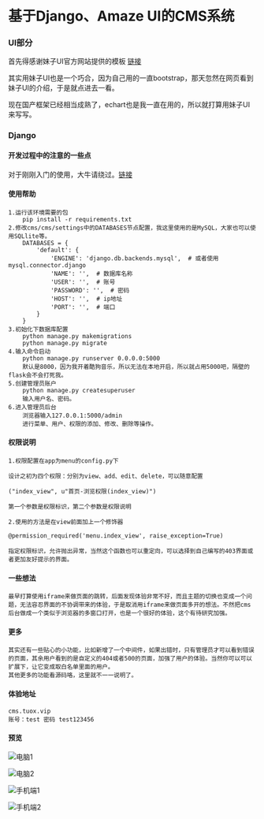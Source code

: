 # 基于Django、Amaze UI的CMS系统

### UI部分

首先得感谢妹子UI官方网站提供的模板 [链接](http://tpl.amazeui.org/content.html?21)

其实用妹子UI也是一个巧合，因为自己用的一直bootstrap，那天忽然在网页看到妹子UI的介绍，于是就点进去一看。

现在国产框架已经相当成熟了，echart也是我一直在用的，所以就打算用妹子UI来写写。

### Django

#### 开发过程中的注意的一些点

对于刚刚入门的使用，大牛请绕过。[链接](http://www.tuox.vip/2017/07/03/django/)

#### 使用帮助

    1.运行该环境需要的包
        pip install -r requirements.txt
    2.修改cms/cms/settings中的DATABASES节点配置，我这里使用的是MySQL，大家也可以使用SQLlite等。
        DATABASES = {
            'default': {
                'ENGINE': 'django.db.backends.mysql',  # 或者使用 mysql.connector.django
                'NAME': '',  # 数据库名称
                'USER': '',  # 账号
                'PASSWORD': '',  # 密码
                'HOST': '',  # ip地址
                'PORT': '',  # 端口
            }
        }
    3.初始化下数据库配置 
        python manage.py makemigrations
        python manage.py migrate
    4.输入命令启动
        python manage.py runserver 0.0.0.0:5000
        默认是8000，因为我开着酷狗音乐，所以无法在本地开启，所以就占用5000吧，隔壁的flask会不会打死我。
    5.创建管理员账户
        python manage.py createsuperuser
        输入用户名、密码。
    6.进入管理员后台
        浏览器输入127.0.0.1:5000/admin
        进行菜单、用户、权限的添加、修改、删除等操作。

#### 权限说明

    1.权限配置在app为menu的config.py下
    
    设计之初为四个权限：分别为view、add、edit、delete，可以随意配置

    ("index_view", u"首页-浏览权限(index_view)")

    第一个参数是权限标识，第二个参数是权限说明

    2.使用的方法是在view前面加上一个修饰器

    @permission_required('menu.index_view', raise_exception=True)

    指定权限标识，允许抛出异常，当然这个函数也可以重定向，可以选择到自己编写的403界面或者更加友好提示的界面。

#### 一些想法

    最早打算使用iframe来做页面的跳转，后面发现体验非常不好，而且主题的切换也变成一个问题，无法容忍界面的不协调带来的体验，于是取消用iframe来做页面多开的想法。不然把cms后台做成一个类似于浏览器的多窗口打开，也是一个很好的体验，这个有待研究加强。

#### 更多
    
    其实还有一些贴心的小功能，比如新增了一个中间件，如果出错时，只有管理员才可以看到错误的页面，其余用户看到的是自定义的404或者500的页面，加强了用户的体验。当然你可以可以扩展下，让它变成取白名单里面的用户。
    其他更多的功能看源码咯，这里就不一一说明了。

#### 体验地址

    cms.tuox.vip
    账号：test 密码 test123456
    
#### 预览

![电脑1](/docs/img/1.png)
    
![电脑2](/docs/img/2.png)
    
![手机端1](/docs/img/3.jpg)
    
![手机端2](/docs/img/4.jpg)



